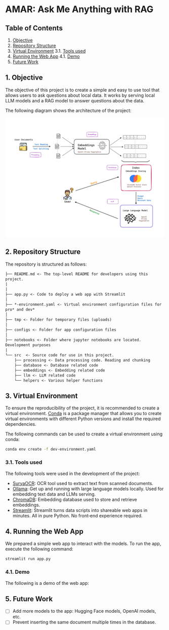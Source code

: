# AMAR: Ask Me Anything with RAG

## Table of Contents

1. [Objective](#Objective)
2. [Repository Structure](#Repository-Structure)
3. [Virtual Environment](#Virtual-Environment)
    3.1. [Tools used](#Tools-used)
4. [Running the Web App](#Running-the-Web-App)
    4.1. [Demo](#Demo)
5. [Future Work](#Future-Work)

## 1. Objective

The objective of this project is to create a simple and easy to use tool that allows users to ask questions about local data. It works by serving local LLM models and a RAG model to answer questions about the data.

The following diagram shows the architecture of the project:

![AMAR Flow](./misc/flow.png)


## 2. Repository Structure

The repository is structured as follows:

```
├── README.md <- The top-level README for developers using this project.
|
|
├── app.py <- Code to deploy a web app with Streamlit
│
├── *-environment.yaml <- Virtual environment configuration files for pro* and dev*
│
├── tmp <- Folder for temporary files (uploads)
│
├── configs <- Folder for app configuration files
│
├── notebooks <- Folder where jupyter notebooks are located. Development purposes
|
└── src  <- Source code for use in this project.
    ├── processing <- Data processing code. Reading and chunking
    ├── database <- Database related code
    ├── embeddings <- Embedding related code
    ├── llm <- LLM related code
    └── helpers <- Various helper functions
```

## 3. Virtual Environment

To ensure the reproducibility of the project, it is recommended to create a virtual environment.
[Conda](https://www.anaconda.com) is a package manager that allows you to create virtual environments with different Python versions and install the required dependencies.

The following commands can be used to create a virtual environment using conda:

```bash
conda env create -f dev-environment.yaml
```

### 3.1. Tools used

The following tools were used in the development of the project:
- [SuryaOCR](https://github.com/VikParuchuri/surya): OCR tool used to extract text from scanned documents.
- [Ollama](https://github.com/ollama/ollama): Get up and running with large language models locally. Used for embedding text data and LLMs serving.
- [ChromaDB](https://www.trychroma.com): Embedding database used to store and retrieve embeddings.
- [Streamlit](https://streamlit.io): Streamlit turns data scripts into shareable web apps in minutes. All in pure Python. No front‑end experience required.


## 4. Running the Web App

We prepared a simple web app to interact with the models. To run the app, execute the following command:

```bash
streamlit run app.py
```

### 4.1. Demo

The following is a demo of the web app:


## 5. Future Work

- [ ] Add more models to the app: Hugging Face models, OpenAI models, etc.
- [ ] Prevent inserting the same document multiple times in the database.
